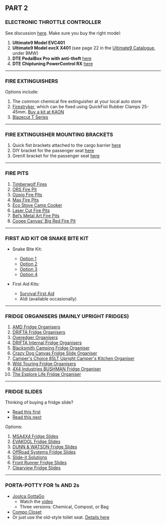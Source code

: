 ## PART 2  
### ELECTRONIC THROTTLE CONTROLLER  
See discussion [here](https://www.theineosforum.com/threads/electronic-throttle-control.12413615/). Make sure you buy the right model:  

1. **Ultimate9 Model EVC401**  
2. **Ultimate9 Model evcX X401** (see page 22 in the [Ultimate9 Catalogue](https://view.publitas.com/ultimate9-co/ultimate9-product-catalogue/page/1?_kx=fXcvLMYIT791HEMLIHscgXuYEWE5fmVVNnlxiznV6nA5ci-VQ_rx_B9w67ObqBdT.TCvQwB), under BMW)  
3. **DTE PedalBox Pro with anti-theft** [here](https://www.4x4outdoortuning.com.au/ineos-grenadier/dte-pedalbox-pro-with-anti-theft-and-limit-mode-for-ineos-grenadier-3-0-ti-4x4-geb-286-hp.html)  
4. **DTE Chiptuning PowerControl RX** [here](https://www.4x4outdoortuning.com.au/ineos-grenadier/dte-chiptuning-powercontrol-rx-for-ineos-grenadier-3-0-ti-4x4-geb-286-hp-73hp-112nm-torque.html)  

---

### FIRE EXTINGUISHERS  
Options include:  

1. The common chemical fire extinguisher at your local auto store  
2. [Firestryker](https://firestryker.com.au/), which can be fixed using QuickFist Rubber Clamps 25-45mm. [Buy a kit at KAON](https://www.kaon.com.au/firestryker-fire-extinguisher~2575)  
3. [Blazecut T Series](https://blazecut.com/t-series/)  

---

### FIRE EXTINGUISHER MOUNTING BRACKETS  

1. Quick fist brackets attached to the cargo barrier [here](https://www.theineosforum.com/threads/what-did-you-do-with-your-grenadier-today.12411127/post-1333266340)  
2. DIY bracket for the passenger seat [here](https://www.theineosforum.com/threads/henrys-blog.12414322/post-1333275191)  
3. GrenX bracket for the passenger seat [here](https://grenx.com.au/products/grenx-fire-extinguisher-bracket-ineos-grenadier)  

---

### FIRE PITS  

1. [Timberwolf Fires](https://www.timberwolffires.com.au/)  
2. [ORS Fire Pit](https://offroadsystems.com.au/products/ors-fire-pit/)  
3. [Ozpig Fire Pits](https://www.ozpig.com.au/)  
4. [Max Fire Pits](https://www.maxfirepits.com.au/)  
5. [Eco Stove Camp Cooker](https://ecostoves.com.au/gallery/)  
6. [Laser Cut Fire Pits](https://lasercutfirepits.com.au/)  
7. [Bel’s Metal Art Fire Pits](https://www.belsmetalart.com.au/shop)  
8. [Cooee Canvas’ Big Red Fire Pit](https://www.cooeecanvas.com.au/products/fire-pit-australian-made)  

---

### FIRST AID KIT OR SNAKE BITE KIT  

- Snake Bite Kit:  
  - [Option 1](https://survivalfirstaidkits.net.au/products/snake-bite-kit)  
  - [Option 2](https://firstaidkitsaustralia.com.au/snake-bite-kit)  
  - [Option 3](https://shop.stjohn.org.au/products/snake-bite-first-aid-kit)  
  - [Option 4](https://maxtrax.com.au/collections/first-aid-kits)  

- First Aid Kits:  
  - [Survival First Aid](https://survivalfirstaidkits.net.au/products/snake-bite-kit)  
  - Aldi (available occasionally)  

---

### FRIDGE ORGANISERS (MAINLY UPRIGHT FRIDGES)  

1. [AMD Fridge Organisers](https://www.amdtouring.com.au/collections/upright-fridge-organisers)  
2. [DRIFTA Fridge Organisers](https://www.drifta.com.au/product/drifta-fridge-pockets/)  
3. [Overedger Organisers](https://overedger.com.au/product-category/fridge-organisers/)  
4. [DRIFTA Internal Fridge Organisers](https://www.drifta.com.au/product/drifta-internal-fridge-bags-set/)  
5. [Blacksmith Camping Fridge Organiser](https://blacksmithcamping.com/products/australian-made-upright-fridge-organiser)  
6. [Crazy Dog Canvas Fridge Slide Organiser](https://crazydogcanvas.com.au/product/fridge-slide-kitchen-organiser/)  
7. [Camper's Choice 85LT Upright Camper's Kitchen Organiser](https://www.camperschoice.com.au/shop/product/97144/85lt-upright-campers-kitchen/)  
8. [Wild Touring Fridge Organisers](https://wildtouring.com.au/product-category/storage/)  
9. [4X4 Industries BUSHMAN Fridge Organiser](https://www.4x4industries.com.au/products/fridge-organiser)  
10. [The Explore Life Fridge Organiser](https://theexplorelife.com.au/products/explore-life-fridge-organisers)  

---

### FRIDGE SLIDES  

Thinking of buying a fridge slide?  
- [Read this first](https://www.4wdingaustralia.com/4x4/fridge-slide-options/)  
- [Read this next](https://dunnandwatson.com.au/guide-to-the-best-fridge-slide/)  

Options:  

1. [MSA4X4 Fridge Slides](https://msa4x4.com.au/product-category/fridge-slides/)  
2. [EVAKOOL Fridge Slides](https://evakool.com.au/collections/fridge-slides-tiedowns)  
3. [DUNN & WATSON Fridge Slides](https://dunnandwatson.com.au/product-category/fridge-slides/)  
4. [OffRoad Systems Fridge Slides](https://offroadsystems.com.au/product-category/by-category/fridge-slides/)  
5. [Slide-it Solutions](https://www.slide-itsolutions.com.au/)  
6. [Front Runner Fridge Slides](https://www.frontrunneroutfitters.com/en/au/storage-systems/sliders.html)  
7. [Clearview Fridge Slides](https://www.clearviewaccessories.com.au/easy-slide/)  

---

### PORTA-POTTY FOR 1s AND 2s  

- [Joolca GottaGo](https://www.joolca.com.au/products/gottago)  
  - Watch the [video](https://www.youtube.com/watch?v=X7bRv1PvhV8)  
  - Three versions: Chemical, Compost, or Bag  
- [Compo Closet](https://compocloset.com.au/)  
- Or just use the old-style toilet seat. [Details here](https://www.theineosforum.com/threads/what-did-you-do-with-your-grenadier-today.12411127/post-1333265239)  

